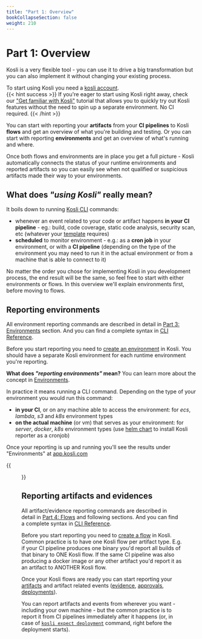 ```yaml
---
title: "Part 1: Overview"
bookCollapseSection: false
weight: 210
---
```

# Part 1: Overview

Kosli is a very flexible tool - you can use it to drive a big transformation but you can also implement it without changing your existing process. 

To start using Kosli you need a [kosli account](https://app.kosli.com/sign-up).  
{{< hint success >}}
If you're eager to start using Kosli right away, check our ["Get familiar with Kosli"](/tutorials/get_familiar_with_kosli/) tutorial that allows you to quickly try out Kosli features without the need to spin up a separate environment. No CI required.
{{< /hint >}}

You can start with reporting your **artifacts** from your **CI pipelines** to Kosli **flows** and get an overview of what you're building and testing. Or you can start with reporting **environments** and get an overview of what's running and where. 

Once both flows and environments are in place you get a full picture - Kosli automatically connects the status of your runtime environments and reported artifacts so you can easily see when not qualified or suspicious artifacts made their way to your environments.

## What does *"using Kosli"* really mean? 

It boils down to running [Kosli CLI](/kosli_overview/kosli_tools/#cli) commands:
* whenever an event related to your code or artifact happens **in your CI pipeline** - eg.: build, code coverage, static code analysis, security scan, etc (whatever your [template](/kosli_overview/what_is_kosli/#template) requires)
* **scheduled** to monitor environment - e.g.: as a **cron job** in your environment, or with a **CI pipeline** (depending on the type of the environment you may need to run it in the actual environment or from a machine that is able to connect to it)

No matter the order you chose for implementing Kosli in you development process, the end result will be the same, so feel free to start with either environments or flows. In this overview we'll explain environments first, before moving to flows.

## Reporting environments

All environment reporting commands are described in detail in [Part 3: Environments](/getting_started/part_3_environments/) section. And you can find a complete syntax in [CLI Reference](/client_reference/).

Before you start reporting you need to [create an environment](/getting_started/part_3_environments/#create-an-environment) in Kosli. You should have a separate Kosli environment for each runtime environment you're reporting.

**What does *"reporting environments"* mean?** You can learn more about the concept in [Environments](/kosli_overview/what_is_kosli/#environments).

In practice it means running a CLI command. Depending on the type of your environment you would run this command:
* **in your CI**, or on any machine able to access the environment: for *ecs*, *lambda*, *s3* and *k8s* environment types
* **on the actual machine** (or vm) that serves as your environment: for *server*, *docker*, *k8s* environment types (use [helm chart](/helm) to install Kosli reporter as a cronjob)

Once your reporting is up and running you'll see the results under "Environments" at [app.kosli.com](https://app.kosli.com)

{{<figure src="/images/envs.png" alt="Environments at app.kosli.com" width="900">}}

## Reporting artifacts and evidences

All artifact/evidence reporting commands are described in detail in [Part 4: Flows](/getting_started/part_4_flows/) and following sections. And you can find a complete syntax in [CLI Reference](/client_reference/).

Before you start reporting you need to [create a flow](/getting_started/part_4_flows/#create-a-flow) in Kosli. Common practice is to have one Kosli flow per artifact type. E.g. if your CI pipeline produces one binary you'd report all builds of that binary to ONE Kosli flow. If the same CI pipeline was also producing a docker image or any other artifact you'd report it as an artifact to ANOTHER Kosli flow. 

Once your Kosli flows are ready you can start reporting your [artifacts](/getting_started/part_5_artifacts/) and artifact related events ([evidence](/getting_started/part_6_evidence/), [approvals](/getting_started/part_7_approvals/), [deployments](/getting_started/part_8_deployments/)).

You can report artifacts and events from wherever you want - including your own machine - but the common practice is to report it from CI pipelines immediately after it happens (or, in case of [`kosli expect deployment`](/client_reference/kosli_expect_deployment/) command, right before the deployment starts).